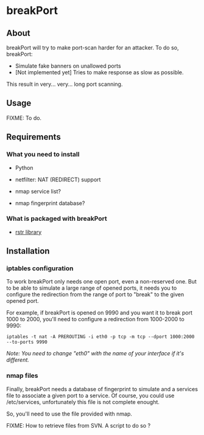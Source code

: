 # breakPort #

## About ##

breakPort will try to make port-scan harder for an attacker.
To do so, breakPort:

   - Simulate fake banners on unallowed ports
   - [Not implemented yet] Tries to make response as slow as possible.

This result in very... very... long port scanning.

## Usage ##

FIXME: To do.

## Requirements ##

### What you need to install ###

  * Python
  * netfilter: NAT (REDIRECT) support

  * nmap service list?
  * nmap fingerprint database?

### What is packaged with breakPort ###

  * [rstr library](https://bitbucket.org/leapfrogdevelopment/rstr/)

## Installation ##

### iptables configuration ###

To work breakPort only needs one open port, even a non-reserved one.
But to be able to simulate a large range of opened ports, it needs you to
configure the redirection from the range of port to "break" to the
given opened port.

For example, if breakPort is opened on 9990 and you want it to break port 1000 to 2000,
you'll need to configure a redirection from 1000-2000 to 9990:

```
iptables -t nat -A PREROUTING -i eth0 -p tcp -m tcp --dport 1000:2000 --to-ports 9990
```

*Note: You need to change "eth0" with the name of your interface if it's different.*

### nmap files ###

Finally, breakPort needs a database of fingerprint to simulate and a services
file to associate a given port to a service.
Of course, you could use /etc/services, unfortunately this file is not complete enought.

So, you'll need to use the file provided with nmap.

FIXME: How to retrieve files from SVN. A script to do so ?
